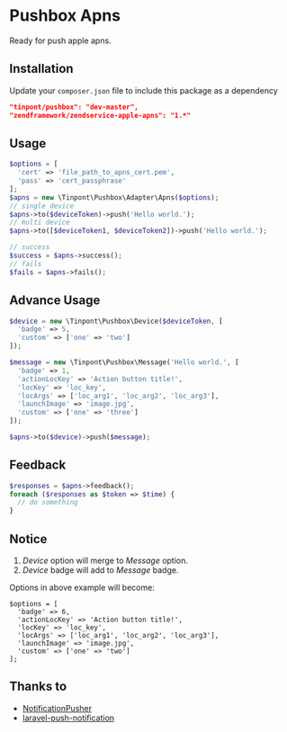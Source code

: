 Pushbox Apns
=======

Ready for push apple apns.

Installation
---

Update your `composer.json` file to include this package as a dependency
```json
"tinpont/pushbox": "dev-master",
"zendframework/zendservice-apple-apns": "1.*"
```


Usage
---

```php
$options = [
  'cert' => 'file_path_to_apns_cert.pem',
  'pass' => 'cert_passphrase'
];
$apns = new \Tinpont\Pushbox\Adapter\Apns($options);
// single device
$apns->to($deviceToken)->push('Hello world.');
// multi device
$apns->to([$deviceToken1, $deviceToken2])->push('Hello world.');

// success
$success = $apns->success();
// fails
$fails = $apns->fails();
```


Advance Usage
---

```php
$device = new \Tinpont\Pushbox\Device($deviceToken, [
  'badge' => 5,
  'custom' => ['one' => 'two']
]);

$message = new \Tinpont\Pushbox\Message('Hello world.', [
  'badge' => 1,
  'actionLocKey' => 'Action button title!',
  'locKey' => 'loc_key',
  'locArgs' => ['loc_arg1', 'loc_arg2', 'loc_arg3'],
  'launchImage' => 'image.jpg',
  'custom' => ['one' => 'three']
]);

$apns->to($device)->push($message);
```


Feedback
---
```php
$responses = $apns->feedback();
foreach ($responses as $token => $time) {
  // do something
}
```


Notice
---
1. *Device* option will merge to *Message* option.
2. *Device* badge will add to *Message* badge.

Options in above example will become:
```
$options = [
  'badge' => 6,
  'actionLocKey' => 'Action button title!',
  'locKey' => 'loc_key',
  'locArgs' => ['loc_arg1', 'loc_arg2', 'loc_arg3'],
  'launchImage' => 'image.jpg',
  'custom' => ['one' => 'two']
];
```


Thanks to
---
* [NotificationPusher](https://github.com/Ph3nol/NotificationPusher)
* [laravel-push-notification](https://github.com/davibennun/laravel-push-notification)